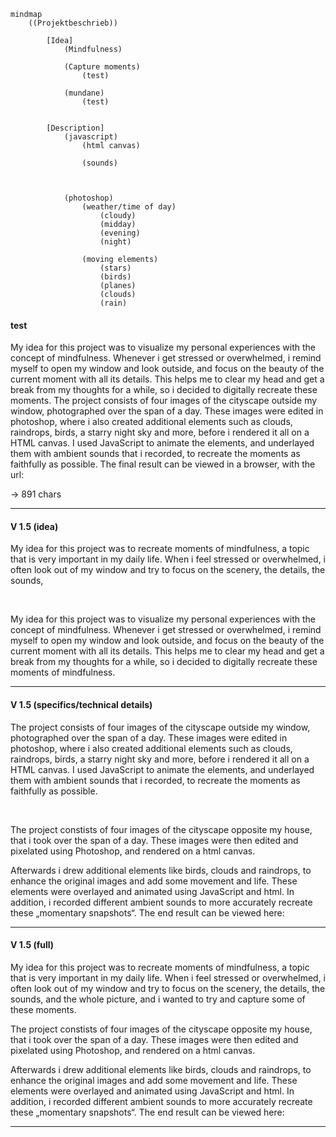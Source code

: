 ```mermaid
mindmap
    ((Projektbeschrieb))

        [Idea]
            (Mindfulness)

            (Capture moments)
                (test)

            (mundane)
                (test)


        [Description]
            (javascript)
                (html canvas)

                (sounds)



            (photoshop)
                (weather/time of day)
                    (cloudy)
                    (midday)
                    (evening)
                    (night)

                (moving elements)
                    (stars)
                    (birds)
                    (planes)
                    (clouds)
                    (rain)
```

#### test


My idea for this project was to visualize my personal experiences with the concept of mindfulness.
Whenever i get stressed or overwhelmed, i remind myself to open my window and look outside, and focus on the beauty of the current moment with all its details.
This helps me to clear my head and get a break from my thoughts for a while, so i decided to digitally recreate these moments.
The project consists of four images of the cityscape outside my window, photographed over the span of a day. These images were edited in photoshop, where i also created 
additional elements such as clouds, raindrops, birds, a starry night sky and more, before i rendered it all on a HTML canvas. I used JavaScript to animate the elements, and underlayed them with ambient sounds that i recorded, to recreate the moments as faithfully as possible. The final result can be viewed in a browser, with the url:

-> 891 chars





___
#### V 1.5 (idea)

My idea for this project was to recreate moments of mindfulness, a topic that is very important in my daily life. 
When i feel stressed or overwhelmed, i often look out of my window and try to focus on the scenery, the details, the sounds, 

<br>

My idea for this project was to visualize my personal experiences with the concept of mindfulness.
Whenever i get stressed or overwhelmed, i remind myself to open my window and look outside, and focus on the beauty of the current moment with all its details.
This helps me to clear my head and get a break from my thoughts for a while, so i decided to digitally recreate these moments of mindfulness.

___


#### V 1.5 (specifics/technical details)

The project consists of four images of the cityscape outside my window, photographed over the span of a day. These images were edited in photoshop, where i also created 
additional elements such as clouds, raindrops, birds, a starry night sky and more, before i rendered it all on a HTML canvas. I used JavaScript to animate the elements, and underlayed them with ambient sounds that i recorded, to recreate the moments as faithfully as possible.

<br>

The project constists of four images of the cityscape opposite my house, that i took over the span of a day. 
These images were then edited and pixelated using Photoshop, and rendered on a html canvas. 

Afterwards i drew additional elements like birds, clouds and raindrops, to enhance the original images and add some movement and life. 
These elements were overlayed and animated using JavaScript and html. 
In addition, i recorded different ambient sounds to more accurately recreate these „momentary snapshots“. The end result can be viewed here:

___

#### V 1.5 (full)

My idea for this project was to recreate moments of mindfulness, a topic that 
is very important in my daily life. When i feel stressed or overwhelmed, i often look out of my window and try to focus on the scenery, the details, the sounds, and the whole picture, and i wanted to try and capture some of these moments.

The project constists of four images of the cityscape opposite my house, that i took over the span of a day. These images were then edited and pixelated using Photoshop, and rendered on a html canvas. 

Afterwards i drew additional elements like birds, clouds and raindrops, to 
enhance the original images and add some movement and life. These elements were overlayed and animated using JavaScript and html. In addition, i recorded different ambient sounds to more accurately recreate these „momentary 
snapshots“. The end result can be viewed here:

___